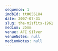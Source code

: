 ```yaml
---
sequence: 1
imdbId: tt0055184
date: 2007-07-31
slug: the-misfits-1961
medium: 35mm
venue: AFI Silver
venueNotes: null
mediumNotes: null
---
```

